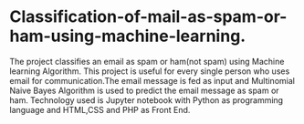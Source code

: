 # Classification-of-mail-as-spam-or-ham-using-machine-learning.
The project classifies an email as spam or ham(not spam) using Machine learning Algorithm. This project is useful for every single person who uses email for communication.The email message is fed as input and Multinomial Naive Bayes Algorithm is used to predict the email message as spam or ham. Technology used is Jupyter notebook with Python as programming language and HTML,CSS and PHP as Front End.
